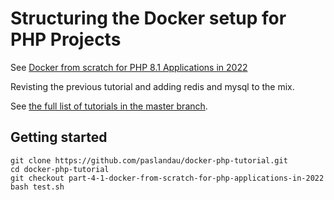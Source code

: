 # Structuring the Docker setup for PHP Projects
See [Docker from scratch for PHP 8.1 Applications in 2022](https://www.pascallandau.com/blog/docker-from-scratch-for-php-applications-in-2022)

Revisting the previous tutorial and adding redis and mysql to the mix.

See [the full list of tutorials in the master branch](https://github.com/paslandau/docker-php-tutorial#tutorials).

## Getting started
````
git clone https://github.com/paslandau/docker-php-tutorial.git
cd docker-php-tutorial
git checkout part-4-1-docker-from-scratch-for-php-applications-in-2022
bash test.sh
````
